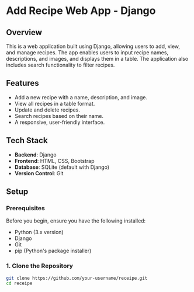 # Add Recipe Web App - Django

## Overview
This is a web application built using Django, allowing users to add, view, and manage recipes. The app enables users to input recipe names, descriptions, and images, and displays them in a table. The application also includes search functionality to filter recipes.

## Features
- Add a new recipe with a name, description, and image.
- View all recipes in a table format.
- Update and delete recipes.
- Search recipes based on their name.
- A responsive, user-friendly interface.

## Tech Stack
- **Backend**: Django
- **Frontend**: HTML, CSS, Bootstrap
- **Database**: SQLite (default with Django)
- **Version Control**: Git

## Setup

### Prerequisites
Before you begin, ensure you have the following installed:
- Python (3.x version)
- Django
- Git
- pip (Python's package installer)

### 1. Clone the Repository

```bash
git clone https://github.com/your-username/receipe.git
cd receipe

